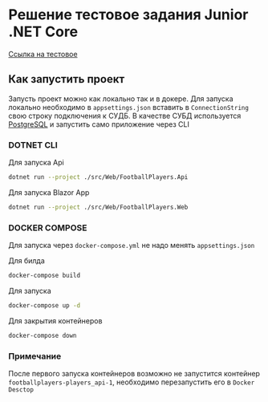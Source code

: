 ﻿# Решение тестовое задания Junior .NET Core

[Ссылка на тестовое](https://practice.66bit.ru/task/csharp.pdf)

## Как запустить проект
Запусть проект можно как локально так и в докере. Для запуска локально необходимо в `appsettings.json` вставить в `ConnectionString` свою строку подключения к СУДБ.
В качестве СУБД используется [PostgreSQL](https://www.postgresql.org/) и запустить само приложение через CLI

### DOTNET CLI
Для запуска Api
``` bash
dotnet run --project ./src/Web/FootballPlayers.Api
```

Для запуска Blazor App
``` bash
dotnet run --project ./src/Web/FootballPlayers.Web
```

### DOCKER COMPOSE
Для запуска через `docker-compose.yml` не надо менять `appsettings.json` 

Для билда

``` bash
docker-compose build
```

Для запуска

``` bash
docker-compose up -d
```

Для закрытия контейнеров

``` bash
docker-compose down
```

### Примечание
После первого запуска контейнеров возможно не запустится контейнер `footballplayers-players_api-1`, необходимо перезапустить его в 
`Docker Desctop`